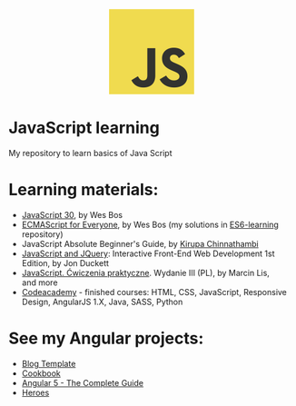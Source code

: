 
<p align="center">
  <img src="https://raw.githubusercontent.com/wroclawianka/javaScript-learning/master/JS.png" height="150px"/>
</p>

# JavaScript learning
My repository to learn basics of Java Script

# Learning materials:
- [JavaScript 30](https://javascript30.com/), by Wes Bos
- [ECMAScript for Everyone](https://es6.io/), by Wes Bos (my solutions in [ES6-learning](https://github.com/wroclawianka/ES6-learning) repository)
- JavaScript Absolute Beginner's Guide, by [Kirupa Chinnathambi](https://www.kirupa.com/)
- [JavaScript and JQuery](http://javascriptbook.com): Interactive Front-End Web Development 1st Edition, by Jon Duckett
- [JavaScript. Ćwiczenia praktyczne](https://helion.pl/ksiazki/javascript-cwiczenia-praktyczne-wydanie-iii-marcin-lis,cwjas3.htm#format/e). Wydanie III (PL), by Marcin Lis,  
and more
- [Codeacademy](https://www.codecademy.com) - finished courses: HTML, CSS, JavaScript, Responsive Design, AngularJS 1.X, Java, SASS, Python

# See my Angular projects:
- [Blog Template](https://github.com/unrealdst/BlogApi/tree/master/Blog2.0/blog2.0)
- [Cookbook](https://github.com/wroclawianka/cookbook)
- [Angular 5 - The Complete Guide](https://www.udemy.com/the-complete-guide-to-angular-2/)
- [Heroes](https://github.com/wroclawianka/angular2.0_heroes-tutorial)
